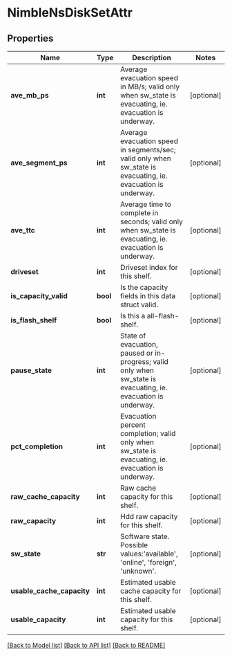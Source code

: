 # NimbleNsDiskSetAttr

## Properties
Name | Type | Description | Notes
------------ | ------------- | ------------- | -------------
**ave_mb_ps** | **int** | Average evacuation speed in MB/s; valid only when sw_state is evacuating, ie. evacuation is underway. | [optional] 
**ave_segment_ps** | **int** | Average evacuation speed in segments/sec; valid only when sw_state is evacuating, ie. evacuation is underway. | [optional] 
**ave_ttc** | **int** | Average time to complete in seconds; valid only when sw_state is evacuating, ie. evacuation is underway. | [optional] 
**driveset** | **int** | Driveset index for this shelf. | [optional] 
**is_capacity_valid** | **bool** | Is the capacity fields in this data struct valid. | [optional] 
**is_flash_shelf** | **bool** | Is this a all-flash-shelf. | [optional] 
**pause_state** | **int** | State of evacuation, paused or in-progress; valid only when sw_state is evacuating, ie. evacuation is underway. | [optional] 
**pct_completion** | **int** | Evacuation percent completion; valid only when sw_state is evacuating, ie. evacuation is underway. | [optional] 
**raw_cache_capacity** | **int** | Raw cache capacity for this shelf. | [optional] 
**raw_capacity** | **int** | Hdd raw capacity for this shelf. | [optional] 
**sw_state** | **str** | Software state. Possible values:&#39;available&#39;, &#39;online&#39;, &#39;foreign&#39;, &#39;unknown&#39;. | [optional] 
**usable_cache_capacity** | **int** | Estimated usable cache capacity for this shelf. | [optional] 
**usable_capacity** | **int** | Estimated usable capacity for this shelf. | [optional] 

[[Back to Model list]](../README.md#documentation-for-models) [[Back to API list]](../README.md#documentation-for-api-endpoints) [[Back to README]](../README.md)


